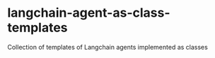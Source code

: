 # langchain-agent-as-class-templates
 Collection of templates of Langchain agents implemented as classes
